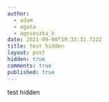 ```yaml
---
author:
  - adam
  - agata
  - agnieszka_h
date: 2021-09-06T19:33:31.722Z
title: test hidden
layout: post
hidden: true
comments: true
published: true
---
```

test hidden